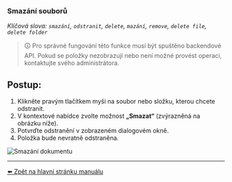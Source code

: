 ### Smazání souborů
*Klíčová slova: `smazání`, `odstranit`, `delete`, `mazání`, `remove`, `delete file`, `delete folder`*

> 🛈 Pro správné fungování této funkce musí být spuštěno backendové API. Pokud se položky nezobrazují nebo není možné provést operaci, kontaktujte svého administrátora.

## Postup:

1. Klikněte pravým tlačítkem myši na soubor nebo složku, kterou chcete odstranit.
2. V kontextové nabídce zvolte možnost **„Smazat“** (zvýrazněná na obrázku níže).
3. Potvrďte odstranění v zobrazeném dialogovém okně.
4. Položka bude nevratně odstraněna.

![Smazání dokumentu](https://github.com/user-attachments/assets/64c7cc31-46d4-4d7d-b2e3-fb92a2b93d9f)

---

[⬅️ Zpět na hlavní stránku manuálu](../README.md)
